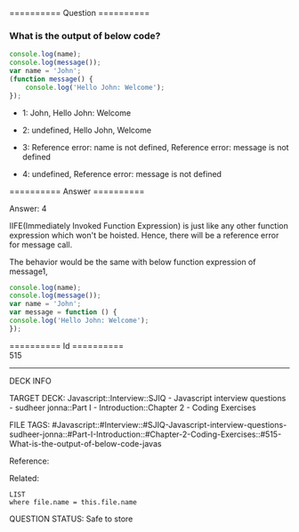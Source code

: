 ========== Question ==========  

### What is the output of below code?

```javascript
console.log(name);
console.log(message());
var name = 'John';
(function message() {
    console.log('Hello John: Welcome');
});
```

-   1: John, Hello John: Welcome

-   2: undefined, Hello John, Welcome

-   3: Reference error: name is not defined, Reference error: message is not defined

-   4: undefined, Reference error: message is not defined  

========== Answer ==========  

Answer: 4

IIFE(Immediately Invoked Function Expression) is just like any other function expression which won't be hoisted. Hence, there will be a reference error for message call.

The behavior would be the same with below function expression of message1,

```javascript
console.log(name);
console.log(message());
var name = 'John';
var message = function () {
console.log('Hello John: Welcome');
});
```

========== Id ==========  
515

---

DECK INFO

TARGET DECK: Javascript::Interview::SJIQ - Javascript interview questions - sudheer jonna::Part I - Introduction::Chapter 2 - Coding Exercises

FILE TAGS: #Javascript::#Interview::#SJIQ-Javascript-interview-questions-sudheer-jonna::#Part-I-Introduction::#Chapter-2-Coding-Exercises::#515-What-is-the-output-of-below-code-javas

Reference:

Related:

```dataview
LIST
where file.name = this.file.name
```

QUESTION STATUS: Safe to store
